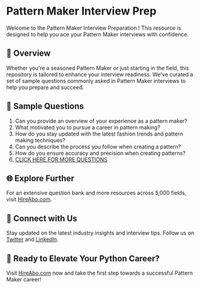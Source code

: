 # Pattern Maker Interview Prep

Welcome to the Pattern Maker Interview Preparation ! This resource is designed to help you ace your Pattern Maker interviews with confidence.

## 🚀 Overview

Whether you're a seasoned Pattern Maker or just starting in the field, this repository is tailored to enhance your interview readiness. We've curated a set of sample questions commonly asked in Pattern Maker interviews to help you prepare and succeed.

## 📝 Sample Questions

1. Can you provide an overview of your experience as a pattern maker?
2. What motivated you to pursue a career in pattern making?
3. How do you stay updated with the latest fashion trends and pattern making techniques?
4. Can you describe the process you follow when creating a pattern?
5. How do you ensure accuracy and precision when creating patterns?
6. [CLICK HERE FOR MORE QUESTIONS](https://hireabo.com/job/6_1_4/Pattern%20Maker)

## 🌐 Explore Further

For an extensive question bank and more resources across 5,000 fields, visit [HireAbo.com](https://www.hireabo.com).

## 📱 Connect with Us

Stay updated on the latest industry insights and interview tips. Follow us on [Twitter](https://twitter.com/hireabo) and [LinkedIn](https://www.linkedin.com/in/hire-abo-3609972a8/).

## 🚀 Ready to Elevate Your Python Career?

Visit [HireAbo.com](https://www.hireabo.com) now and take the first step towards a successful Pattern Maker career!
